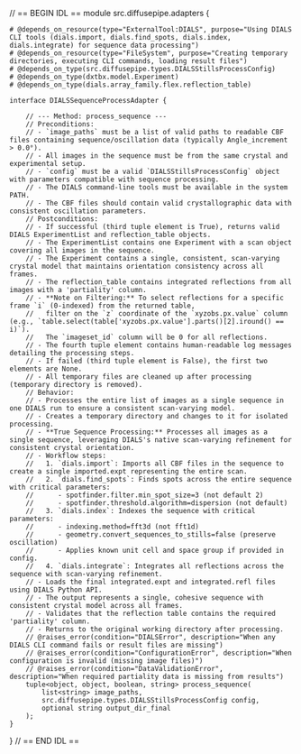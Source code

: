 // == BEGIN IDL ==
module src.diffusepipe.adapters {

    # @depends_on_resource(type="ExternalTool:DIALS", purpose="Using DIALS CLI tools (dials.import, dials.find_spots, dials.index, dials.integrate) for sequence data processing")
    # @depends_on_resource(type="FileSystem", purpose="Creating temporary directories, executing CLI commands, loading result files")
    # @depends_on_type(src.diffusepipe.types.DIALSStillsProcessConfig)
    # @depends_on_type(dxtbx.model.Experiment)
    # @depends_on_type(dials.array_family.flex.reflection_table)

    interface DIALSSequenceProcessAdapter {

        // --- Method: process_sequence ---
        // Preconditions:
        // - `image_paths` must be a list of valid paths to readable CBF files containing sequence/oscillation data (typically Angle_increment > 0.0°).
        // - All images in the sequence must be from the same crystal and experimental setup.
        // - `config` must be a valid `DIALSStillsProcessConfig` object with parameters compatible with sequence processing.
        // - The DIALS command-line tools must be available in the system PATH.
        // - The CBF files should contain valid crystallographic data with consistent oscillation parameters.
        // Postconditions:
        // - If successful (third tuple element is True), returns valid DIALS ExperimentList and reflection_table objects.
        // - The ExperimentList contains one Experiment with a scan object covering all images in the sequence.
        // - The Experiment contains a single, consistent, scan-varying crystal model that maintains orientation consistency across all frames.
        // - The reflection_table contains integrated reflections from all images with a 'partiality' column.
        // - **Note on Filtering:** To select reflections for a specific frame `i` (0-indexed) from the returned table,
        //   filter on the `z` coordinate of the `xyzobs.px.value` column (e.g., `table.select(table['xyzobs.px.value'].parts()[2].iround() == i)`).
        //   The `imageset_id` column will be 0 for all reflections.
        // - The fourth tuple element contains human-readable log messages detailing the processing steps.
        // - If failed (third tuple element is False), the first two elements are None.
        // - All temporary files are cleaned up after processing (temporary directory is removed).
        // Behavior:
        // - Processes the entire list of images as a single sequence in one DIALS run to ensure a consistent scan-varying model.
        // - Creates a temporary directory and changes to it for isolated processing.
        // - **True Sequence Processing:** Processes all images as a single sequence, leveraging DIALS's native scan-varying refinement for consistent crystal orientation.
        // - Workflow steps:
        //   1. `dials.import`: Imports all CBF files in the sequence to create a single imported.expt representing the entire scan.
        //   2. `dials.find_spots`: Finds spots across the entire sequence with critical parameters:
        //      - spotfinder.filter.min_spot_size=3 (not default 2)
        //      - spotfinder.threshold.algorithm=dispersion (not default)
        //   3. `dials.index`: Indexes the sequence with critical parameters:
        //      - indexing.method=fft3d (not fft1d)
        //      - geometry.convert_sequences_to_stills=false (preserve oscillation)
        //      - Applies known unit cell and space group if provided in config.
        //   4. `dials.integrate`: Integrates all reflections across the sequence with scan-varying refinement.
        // - Loads the final integrated.expt and integrated.refl files using DIALS Python API.
        // - The output represents a single, cohesive sequence with consistent crystal model across all frames.
        // - Validates that the reflection table contains the required 'partiality' column.  
        // - Returns to the original working directory after processing.
        // @raises_error(condition="DIALSError", description="When any DIALS CLI command fails or result files are missing")
        // @raises_error(condition="ConfigurationError", description="When configuration is invalid (missing image files)")
        // @raises_error(condition="DataValidationError", description="When required partiality data is missing from results")
        tuple<object, object, boolean, string> process_sequence(
            list<string> image_paths,
            src.diffusepipe.types.DIALSStillsProcessConfig config,
            optional string output_dir_final
        );
    }
}
// == END IDL ==